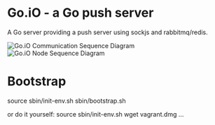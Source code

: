 Go.iO - a Go push server
=====

A Go server providing a push server using sockjs and rabbitmq/redis.

![Go.iO Communication Sequence Diagram](https://raw.github.com/snormore/go.io/master/resource/communication-sequence.png)
![Go.iO Node Sequence Diagram](https://raw.github.com/snormore/go.io/master/resource/node-sequence.png)

Bootstrap
=========
source sbin/init-env.sh
sbin/bootstrap.sh

or do it yourself:
source sbin/init-env.sh
wget vagrant.dmg
...
